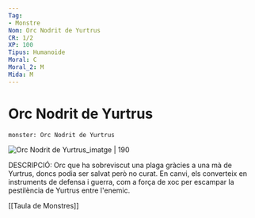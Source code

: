 ```yaml
---
Tag:
- Monstre
Nom: Orc Nodrit de Yurtrus
CR: 1/2
XP: 100
Tipus: Humanoide
Moral: C
Moral_2: M
Mida: M
---
```

# Orc Nodrit de Yurtrus

```statblock
monster: Orc Nodrit de Yurtrus
```

![Orc Nodrit de Yurtrus_imatge | 190](https://vignette.wikia.nocookie.net/forgottenrealms/images/8/86/NurturedofYurtrus.jpeg/revision/latest?cb&#x3D;20191016160019)

DESCRIPCIÓ: 
Orc que ha sobreviscut una plaga gràcies a una mà de Yurtrus, doncs podia ser salvat però no curat. En canvi, els converteix en instruments de defensa i guerra, com a força de xoc per escampar la pestilència de Yurtrus entre l'enemic.

[[Taula de Monstres]]
